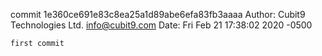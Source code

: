 commit 1e360ce691e83c8ea25a1d89abe6efa83fb3aaaa
Author: Cubit9 Technologies Ltd. <info@cubit9.com>
Date:   Fri Feb 21 17:38:02 2020 -0500

    first commit
